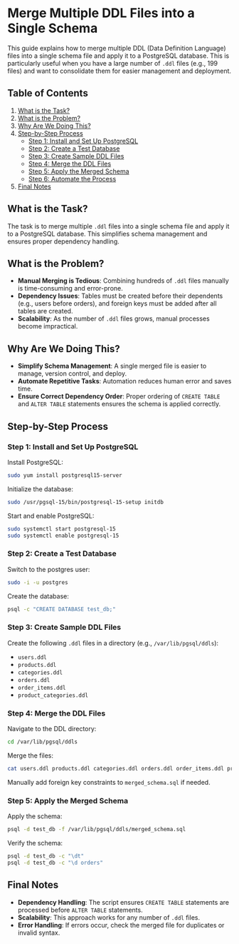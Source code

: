 # Merge Multiple DDL Files into a Single Schema

This guide explains how to merge multiple DDL (Data Definition Language) files into a single schema file and apply it to a PostgreSQL database. This is particularly useful when you have a large number of `.ddl` files (e.g., 199 files) and want to consolidate them for easier management and deployment.

## Table of Contents
1. [What is the Task?](#what-is-the-task)
2. [What is the Problem?](#what-is-the-problem)
3. [Why Are We Doing This?](#why-are-we-doing-this)
4. [Step-by-Step Process](#step-by-step-process)
   - [Step 1: Install and Set Up PostgreSQL](#step-1-install-and-set-up-postgresql)
   - [Step 2: Create a Test Database](#step-2-create-a-test-database)
   - [Step 3: Create Sample DDL Files](#step-3-create-sample-ddl-files)
   - [Step 4: Merge the DDL Files](#step-4-merge-the-ddl-files)
   - [Step 5: Apply the Merged Schema](#step-5-apply-the-merged-schema)
   - [Step 6: Automate the Process](#step-6-automate-the-process)
5. [Final Notes](#final-notes)

## What is the Task?
The task is to merge multiple `.ddl` files into a single schema file and apply it to a PostgreSQL database. This simplifies schema management and ensures proper dependency handling.

## What is the Problem?
- **Manual Merging is Tedious**: Combining hundreds of `.ddl` files manually is time-consuming and error-prone.
- **Dependency Issues**: Tables must be created before their dependents (e.g., users before orders), and foreign keys must be added after all tables are created.
- **Scalability**: As the number of `.ddl` files grows, manual processes become impractical.

## Why Are We Doing This?
- **Simplify Schema Management**: A single merged file is easier to manage, version control, and deploy.
- **Automate Repetitive Tasks**: Automation reduces human error and saves time.
- **Ensure Correct Dependency Order**: Proper ordering of `CREATE TABLE` and `ALTER TABLE` statements ensures the schema is applied correctly.

## Step-by-Step Process

### Step 1: Install and Set Up PostgreSQL
Install PostgreSQL:
```bash
sudo yum install postgresql15-server
```
Initialize the database:
```bash
sudo /usr/pgsql-15/bin/postgresql-15-setup initdb
```
Start and enable PostgreSQL:
```bash
sudo systemctl start postgresql-15
sudo systemctl enable postgresql-15
```

### Step 2: Create a Test Database
Switch to the postgres user:
```bash
sudo -i -u postgres
```
Create the database:
```bash
psql -c "CREATE DATABASE test_db;"
```

### Step 3: Create Sample DDL Files
Create the following `.ddl` files in a directory (e.g., `/var/lib/pgsql/ddls`):
- `users.ddl`
- `products.ddl`
- `categories.ddl`
- `orders.ddl`
- `order_items.ddl`
- `product_categories.ddl`

### Step 4: Merge the DDL Files
Navigate to the DDL directory:
```bash
cd /var/lib/pgsql/ddls
```
Merge the files:
```bash
cat users.ddl products.ddl categories.ddl orders.ddl order_items.ddl product_categories.ddl > merged_schema.sql
```
Manually add foreign key constraints to `merged_schema.sql` if needed.

### Step 5: Apply the Merged Schema
Apply the schema:
```bash
psql -d test_db -f /var/lib/pgsql/ddls/merged_schema.sql
```
Verify the schema:
```bash
psql -d test_db -c "\dt"
psql -d test_db -c "\d orders"
```


## Final Notes
- **Dependency Handling**: The script ensures `CREATE TABLE` statements are processed before `ALTER TABLE` statements.
- **Scalability**: This approach works for any number of `.ddl` files.
- **Error Handling**: If errors occur, check the merged file for duplicates or invalid syntax.

